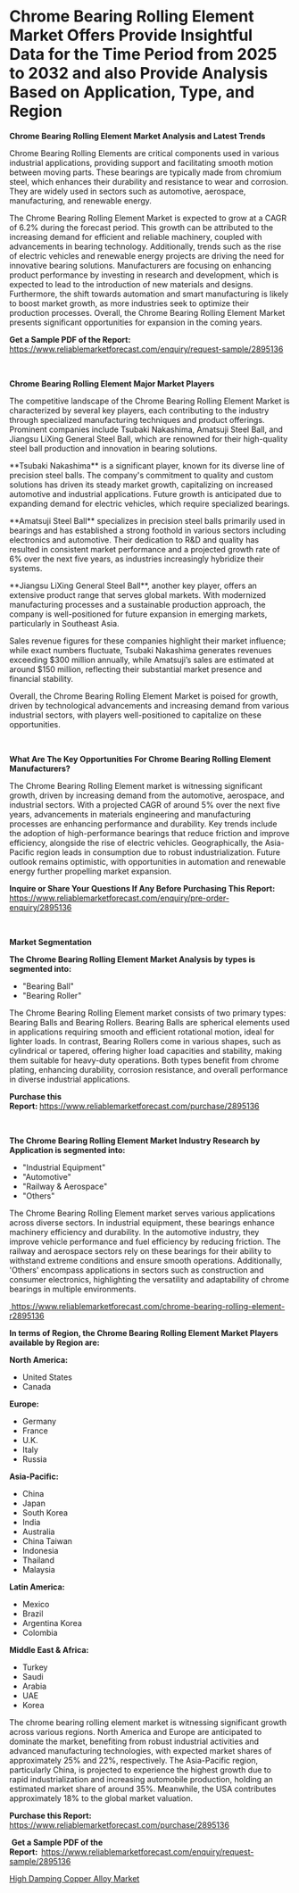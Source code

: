 <p><h1>Chrome Bearing Rolling Element Market Offers Provide Insightful Data for the Time Period from 2025 to 2032 and also Provide Analysis Based on Application, Type, and Region</h1></p><p><strong>Chrome Bearing Rolling Element Market Analysis and Latest Trends</strong></p>
<p><p>Chrome Bearing Rolling Elements are critical components used in various industrial applications, providing support and facilitating smooth motion between moving parts. These bearings are typically made from chromium steel, which enhances their durability and resistance to wear and corrosion. They are widely used in sectors such as automotive, aerospace, manufacturing, and renewable energy.</p><p>The Chrome Bearing Rolling Element Market is expected to grow at a CAGR of 6.2% during the forecast period. This growth can be attributed to the increasing demand for efficient and reliable machinery, coupled with advancements in bearing technology. Additionally, trends such as the rise of electric vehicles and renewable energy projects are driving the need for innovative bearing solutions. Manufacturers are focusing on enhancing product performance by investing in research and development, which is expected to lead to the introduction of new materials and designs. Furthermore, the shift towards automation and smart manufacturing is likely to boost market growth, as more industries seek to optimize their production processes. Overall, the Chrome Bearing Rolling Element Market presents significant opportunities for expansion in the coming years.</p></p>
<p><strong>Get a Sample PDF of the Report:&nbsp;</strong> <a href="https://www.reliablemarketforecast.com/enquiry/request-sample/2895136?utm_campaign=3446&utm_medium=2&utm_source=Github&utm_content=ia&utm_term=15032025&utm_id=chrome-bearing-rolling-element">https://www.reliablemarketforecast.com/enquiry/request-sample/2895136</a></p>
<p>&nbsp;</p>
<p><strong>Chrome Bearing Rolling Element Major Market Players</strong></p>
<p><p>The competitive landscape of the Chrome Bearing Rolling Element Market is characterized by several key players, each contributing to the industry through specialized manufacturing techniques and product offerings. Prominent companies include Tsubaki Nakashima, Amatsuji Steel Ball, and Jiangsu LiXing General Steel Ball, which are renowned for their high-quality steel ball production and innovation in bearing solutions.</p><p>**Tsubaki Nakashima** is a significant player, known for its diverse line of precision steel balls. The company's commitment to quality and custom solutions has driven its steady market growth, capitalizing on increased automotive and industrial applications. Future growth is anticipated due to expanding demand for electric vehicles, which require specialized bearings.</p><p>**Amatsuji Steel Ball** specializes in precision steel balls primarily used in bearings and has established a strong foothold in various sectors including electronics and automotive. Their dedication to R&D and quality has resulted in consistent market performance and a projected growth rate of 6% over the next five years, as industries increasingly hybridize their systems.</p><p>**Jiangsu LiXing General Steel Ball**, another key player, offers an extensive product range that serves global markets. With modernized manufacturing processes and a sustainable production approach, the company is well-positioned for future expansion in emerging markets, particularly in Southeast Asia.</p><p>Sales revenue figures for these companies highlight their market influence; while exact numbers fluctuate, Tsubaki Nakashima generates revenues exceeding $300 million annually, while Amatsuji’s sales are estimated at around $150 million, reflecting their substantial market presence and financial stability.</p><p>Overall, the Chrome Bearing Rolling Element Market is poised for growth, driven by technological advancements and increasing demand from various industrial sectors, with players well-positioned to capitalize on these opportunities.</p></p>
<p>&nbsp;</p>
<p><strong>What Are The Key Opportunities For Chrome Bearing Rolling Element Manufacturers?</strong></p>
<p><p>The Chrome Bearing Rolling Element market is witnessing significant growth, driven by increasing demand from the automotive, aerospace, and industrial sectors. With a projected CAGR of around 5% over the next five years, advancements in materials engineering and manufacturing processes are enhancing performance and durability. Key trends include the adoption of high-performance bearings that reduce friction and improve efficiency, alongside the rise of electric vehicles. Geographically, the Asia-Pacific region leads in consumption due to robust industrialization. Future outlook remains optimistic, with opportunities in automation and renewable energy further propelling market expansion.</p></p>
<p><strong>Inquire or Share Your Questions If Any Before Purchasing This Report:</strong> <a href="https://www.reliablemarketforecast.com/enquiry/pre-order-enquiry/2895136?utm_campaign=3446&utm_medium=2&utm_source=Github&utm_content=ia&utm_term=15032025&utm_id=chrome-bearing-rolling-element">https://www.reliablemarketforecast.com/enquiry/pre-order-enquiry/2895136</a></p>
<p>&nbsp;</p>
<p><strong>Market Segmentation</strong></p>
<p><strong>The Chrome Bearing Rolling Element Market Analysis by types is segmented into:</strong></p>
<p><ul><li>"Bearing Ball"</li><li>"Bearing Roller"</li></ul></p>
<p><p>The Chrome Bearing Rolling Element market consists of two primary types: Bearing Balls and Bearing Rollers. Bearing Balls are spherical elements used in applications requiring smooth and efficient rotational motion, ideal for lighter loads. In contrast, Bearing Rollers come in various shapes, such as cylindrical or tapered, offering higher load capacities and stability, making them suitable for heavy-duty operations. Both types benefit from chrome plating, enhancing durability, corrosion resistance, and overall performance in diverse industrial applications.</p></p>
<p><strong>Purchase this Report:&nbsp;</strong><a href="https://www.reliablemarketforecast.com/purchase/2895136?utm_campaign=3446&utm_medium=2&utm_source=Github&utm_content=ia&utm_term=15032025&utm_id=chrome-bearing-rolling-element">https://www.reliablemarketforecast.com/purchase/2895136</a></p>
<p>&nbsp;</p>
<p><strong>The Chrome Bearing Rolling Element Market Industry Research by Application is segmented into:</strong></p>
<p><ul><li>"Industrial Equipment"</li><li>"Automotive"</li><li>"Railway & Aerospace"</li><li>"Others"</li></ul></p>
<p><p>The Chrome Bearing Rolling Element market serves various applications across diverse sectors. In industrial equipment, these bearings enhance machinery efficiency and durability. In the automotive industry, they improve vehicle performance and fuel efficiency by reducing friction. The railway and aerospace sectors rely on these bearings for their ability to withstand extreme conditions and ensure smooth operations. Additionally, 'Others' encompass applications in sectors such as construction and consumer electronics, highlighting the versatility and adaptability of chrome bearings in multiple environments.</p></p>
<p><a href="https://www.reliablemarketforecast.com/chrome-bearing-rolling-element-r2895136?utm_campaign=3446&utm_medium=2&utm_source=Github&utm_content=ia&utm_term=15032025&utm_id=chrome-bearing-rolling-element">&nbsp;https://www.reliablemarketforecast.com/chrome-bearing-rolling-element-r2895136</a></p>
<p><strong>In terms of Region, the Chrome Bearing Rolling Element Market Players available by Region are:</strong></p>
<p>
    <p> <strong> North America: </strong>
        <ul>
            <li>United States</li>
            <li>Canada</li>
        </ul>
        </p> 
    <p> <strong> Europe: </strong>
        <ul>
            <li>Germany</li>
            <li>France</li>
            <li>U.K.</li>
            <li>Italy</li>
            <li>Russia</li>
        </ul>
        </p> 
    <p> <strong> Asia-Pacific: </strong>
        <ul>
            <li>China</li>
            <li>Japan</li>
            <li>South Korea</li>
            <li>India</li>
            <li>Australia</li>
            <li>China Taiwan</li>
            <li>Indonesia</li>
            <li>Thailand</li>
            <li>Malaysia</li>
        </ul>
        </p> 
    <p> <strong> Latin America: </strong>
        <ul>
            <li>Mexico</li>
            <li>Brazil</li>
            <li>Argentina Korea</li>
            <li>Colombia</li>
        </ul>
        </p> 
    <p> <strong> Middle East & Africa: </strong>
        <ul>
            <li>Turkey</li>
            <li>Saudi</li>
            <li>Arabia</li>
            <li>UAE</li>
            <li>Korea</li>
        </ul>
    </p>
    </p>
<p><p>The chrome bearing rolling element market is witnessing significant growth across various regions. North America and Europe are anticipated to dominate the market, benefiting from robust industrial activities and advanced manufacturing technologies, with expected market shares of approximately 25% and 22%, respectively. The Asia-Pacific region, particularly China, is projected to experience the highest growth due to rapid industrialization and increasing automobile production, holding an estimated market share of around 35%. Meanwhile, the USA contributes approximately 18% to the global market valuation.</p></p>
<p><strong>Purchase this Report: </strong><a href="https://www.reliablemarketforecast.com/purchase/2895136?utm_campaign=3446&utm_medium=2&utm_source=Github&utm_content=ia&utm_term=15032025&utm_id=chrome-bearing-rolling-element">https://www.reliablemarketforecast.com/purchase/2895136</a></p>
<p>&nbsp;<strong>Get a Sample PDF of the Report:&nbsp;&nbsp;</strong><a href="https://www.reliablemarketforecast.com/enquiry/request-sample/2895136?utm_campaign=3446&utm_medium=2&utm_source=Github&utm_content=ia&utm_term=15032025&utm_id=chrome-bearing-rolling-element">https://www.reliablemarketforecast.com/enquiry/request-sample/2895136</a></p>
<p><strong></strong></p>
<p><p><a href="https://github.com/popoialraih3/Market-Research-Report-List-1/blob/main/high-damping-copper-alloy-market.md?utm_campaign=3446&utm_medium=2&utm_source=Github&utm_content=ia&utm_term=15032025&utm_id=chrome-bearing-rolling-element">High Damping Copper Alloy Market</a></p></p>